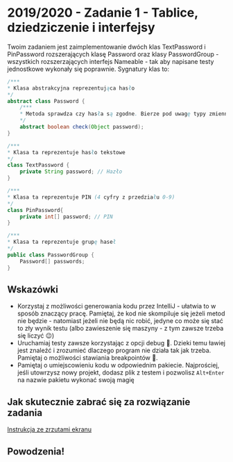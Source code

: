 # 2019/2020 - Zadanie 1 - Tablice, dziedziczenie i interfejsy

Twoim zadaniem jest zaimplementowanie dwóch klas TextPassword i PinPassword rozszerających klasę Password oraz klasy PasswordGroup - wszystkich rozszerzających interfejs Nameable - tak aby napisane testy jednostkowe wykonały się poprawnie. Sygnatury klas to:

```java
/***
* Klasa abstrakcyjna reprezentująca hasło
*/
abstract class Password {
    /***
    * Metoda sprawdza czy hasła są zgodne. Bierze pod uwagę typy zmiennych które są przekazywane
    */
    abstract boolean check(Object password);
}
```

```java
/***
* Klasa ta reprezentuje hasło tekstowe
*/
class TextPassword {
    private String password; // Hazło
}
```


```java
/***
* Klasa ta reprezentuje PIN (4 cyfry z przedziału 0-9)
*/
class PinPassword{
    private int[] password; // PIN
}
```

```java
/***
* Klasa ta reprezentuje grupę haseł
*/
public class PasswordGroup {
    Password[] passwords;
}
```

## Wskazówki
- Korzystaj z możliwości generowania kodu przez IntelliJ - ułatwia 
to w sposób znaczący pracę. Pamiętaj, że kod nie skompiluje się jeżeli metod nie będzie - 
natomiast jeżeli nie będą nic robić, jedyne co może się stać to zły wynik testu 
(albo zawieszenie się maszyny - z tym zawsze trzeba się liczyć 😉)
- Uruchamiaj testy zawsze korzystając z opcji debug 🐛. 
Dzieki temu ławiej jest znaleźć i zrozumieć dlaczego program nie działa tak jak trzeba.
Pamiętaj o możliwości stawiania breakpointów 🛑.
- Pamiętaj o umiejscowieniu kodu w odpowiednim pakiecie. 
Najprościej, jeśli utowrzysz nowy projekt, dodasz plik z testem i pozwolisz `Alt+Enter` 
na nazwie pakietu wykonać swoją magię 



## Jak skutecznie zabrać się za rozwiązanie zadania
[Instrukcja ze zrzutami ekranu](https://github.com/Rughalt/mini-objective-java/wiki/Zadania-Punktowane)

## Powodzenia!
